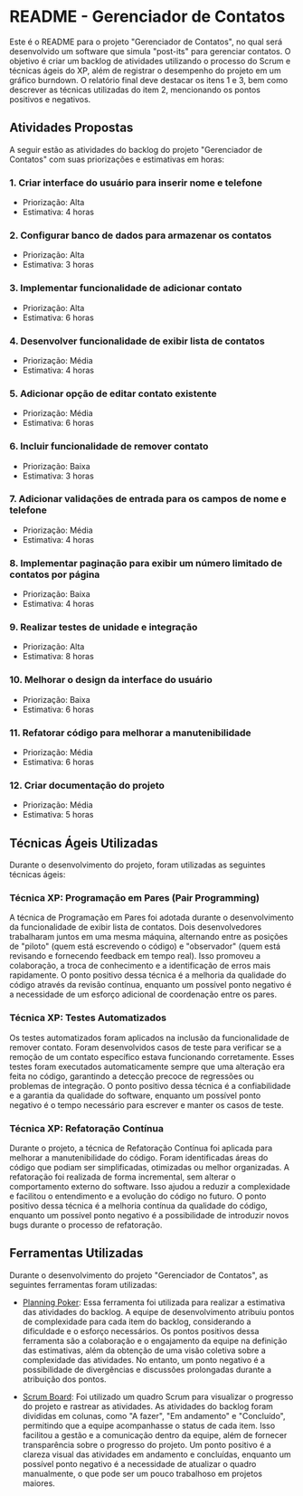 # README - Gerenciador de Contatos

Este é o README para o projeto "Gerenciador de Contatos", no qual será desenvolvido um software que simula "post-its" para gerenciar contatos. O objetivo é criar um backlog de atividades utilizando o processo do Scrum e técnicas ágeis do XP, além de registrar o desempenho do projeto em um gráfico burndown. O relatório final deve destacar os itens 1 e 3, bem como descrever as técnicas utilizadas do item 2, mencionando os pontos positivos e negativos.

## Atividades Propostas

A seguir estão as atividades do backlog do projeto "Gerenciador de Contatos" com suas priorizações e estimativas em horas:

### 1. Criar interface do usuário para inserir nome e telefone

- Priorização: Alta
- Estimativa: 4 horas

### 2. Configurar banco de dados para armazenar os contatos

- Priorização: Alta
- Estimativa: 3 horas

### 3. Implementar funcionalidade de adicionar contato

- Priorização: Alta
- Estimativa: 6 horas

### 4. Desenvolver funcionalidade de exibir lista de contatos

- Priorização: Média
- Estimativa: 4 horas

### 5. Adicionar opção de editar contato existente

- Priorização: Média
- Estimativa: 6 horas

### 6. Incluir funcionalidade de remover contato

- Priorização: Baixa
- Estimativa: 3 horas

### 7. Adicionar validações de entrada para os campos de nome e telefone

- Priorização: Média
- Estimativa: 4 horas

### 8. Implementar paginação para exibir um número limitado de contatos por página

- Priorização: Baixa
- Estimativa: 4 horas

### 9. Realizar testes de unidade e integração

- Priorização: Alta
- Estimativa: 8 horas

### 10. Melhorar o design da interface do usuário

- Priorização: Baixa
- Estimativa: 6 horas

### 11. Refatorar código para melhorar a manutenibilidade

- Priorização: Média
- Estimativa: 6 horas

### 12. Criar documentação do projeto

- Priorização: Média
- Estimativa: 5 horas

## Técnicas Ágeis Utilizadas

Durante o desenvolvimento do projeto, foram utilizadas as seguintes técnicas ágeis:

### Técnica XP: Programação em Pares (Pair Programming)

A técnica de Programação em Pares foi adotada durante o desenvolvimento da funcionalidade de exibir lista de contatos. Dois desenvolvedores trabalharam juntos em uma mesma máquina, alternando entre as posições de "piloto" (quem está escrevendo o código) e "observador" (quem está revisando e fornecendo feedback em tempo real). Isso promoveu a colaboração, a troca de conhecimento e a identificação de erros mais rapidamente. O ponto positivo dessa técnica é a melhoria da qualidade do código através da revisão contínua, enquanto um possível ponto negativo é a necessidade de um esforço adicional de coordenação entre os pares.

### Técnica XP: Testes Automatizados

Os testes automatizados foram aplicados na inclusão da funcionalidade de remover contato. Foram desenvolvidos casos de teste para verificar se a remoção de um contato específico estava funcionando corretamente. Esses testes foram executados automaticamente sempre que uma alteração era feita no código, garantindo a detecção precoce de regressões ou problemas de integração. O ponto positivo dessa técnica é a confiabilidade e a garantia da qualidade do software, enquanto um possível ponto negativo é o tempo necessário para escrever e manter os casos de teste.

### Técnica XP: Refatoração Contínua

Durante o projeto, a técnica de Refatoração Contínua foi aplicada para melhorar a manutenibilidade do código. Foram identificadas áreas do código que podiam ser simplificadas, otimizadas ou melhor organizadas. A refatoração foi realizada de forma incremental, sem alterar o comportamento externo do software. Isso ajudou a reduzir a complexidade e facilitou o entendimento e a evolução do código no futuro. O ponto positivo dessa técnica é a melhoria contínua da qualidade do código, enquanto um possível ponto negativo é a possibilidade de introduzir novos bugs durante o processo de refatoração.

## Ferramentas Utilizadas

Durante o desenvolvimento do projeto "Gerenciador de Contatos", as seguintes ferramentas foram utilizadas:

- [Planning Poker](https://play.planningpoker.com/): Essa ferramenta foi utilizada para realizar a estimativa das atividades do backlog. A equipe de desenvolvimento atribuiu pontos de complexidade para cada item do backlog, considerando a dificuldade e o esforço necessários. Os pontos positivos dessa ferramenta são a colaboração e o engajamento da equipe na definição das estimativas, além da obtenção de uma visão coletiva sobre a complexidade das atividades. No entanto, um ponto negativo é a possibilidade de divergências e discussões prolongadas durante a atribuição dos pontos.

- [Scrum Board](https://www.meuscrum.com/): Foi utilizado um quadro Scrum para visualizar o progresso do projeto e rastrear as atividades. As atividades do backlog foram divididas em colunas, como "A fazer", "Em andamento" e "Concluído", permitindo que a equipe acompanhasse o status de cada item. Isso facilitou a gestão e a comunicação dentro da equipe, além de fornecer transparência sobre o progresso do projeto. Um ponto positivo é a clareza visual das atividades em andamento e concluídas, enquanto um possível ponto negativo é a necessidade de atualizar o quadro manualmente, o que pode ser um pouco trabalhoso em projetos maiores.
